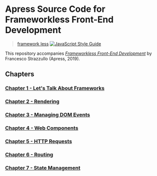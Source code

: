 # Apress Source Code for Frameworkless Front-End Development

> [framework less](https://github.com/frameworkless-movement/manifesto)
> [![JavaScript Style Guide](https://img.shields.io/badge/code_style-standard-brightgreen.svg)](https://standardjs.com)

This repository accompanies [_Frameworkless Front-End Development_](http://www.apress.com/9781484249666) by Francesco Strazzullo (Apress, 2019).

## Chapters

### [Chapter 1 - Let's Talk About Frameworks](https://github.com/Apress/frameworkless-front-end-development/tree/master/Chapter01)

### [Chapter 2 - Rendering](https://github.com/Apress/frameworkless-front-end-development/tree/master/Chapter02)

### [Chapter 3 - Managing DOM Events](https://github.com/Apress/frameworkless-front-end-development/tree/master/Chapter03)

### [Chapter 4 - Web Components](https://github.com/Apress/frameworkless-front-end-development/tree/master/Chapter04)

### [Chapter 5 - HTTP Requests](https://github.com/Apress/frameworkless-front-end-development/tree/master/Chapter05)

### [Chapter 6 - Routing](https://github.com/Apress/frameworkless-front-end-development/tree/master/Chapter06)

### [Chapter 7 - State Management](https://github.com/Apress/frameworkless-front-end-development/tree/master/Chapter07)
